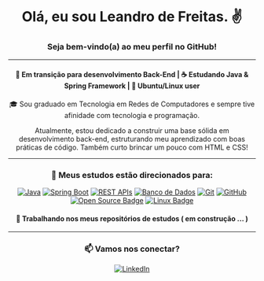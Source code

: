 <h1 align="center">Olá, eu sou Leandro de Freitas. ✌️ </h1>
<h3 align="center"> Seja bem-vindo(a) ao meu perfil no GitHub! </h3>

<hr>

<h4 align="center">🚀 Em transição para desenvolvimento Back-End | ☕ Estudando Java & Spring Framework | 🐧 Ubuntu/Linux user</h4>

<div align="center">
🎓 Sou graduado em Tecnologia em Redes de Computadores e sempre tive afinidade com tecnologia e programação.
<p> Atualmente, estou dedicado a construir uma base sólida em desenvolvimento back-end, estruturando meu aprendizado com boas práticas de código.
Também curto brincar um pouco com HTML e CSS!
</div>

<hr>

<div align="center">
<h3>📌 Meus estudos estão direcionados para:</h3>
<p>
  <a href="#"><img src="https://img.shields.io/badge/☕_Java-FF0000?style=for-the-badge&logo=java&logoColor=0000FF" alt="Java" /></a>
  <a href="#"><img src="https://img.shields.io/badge/_Spring_Boot-6DB33F?style=for-the-badge&logo=springboot&logoColor=white" alt="Spring Boot" /></a>
  <a href="#"><img src="https://img.shields.io/badge/REST_APIs-FF6F00?style=for-the-badge&logo=openapiinitiative&logoColor=white" alt="REST APIs" /></a>
  <a href="#"><img src="https://img.shields.io/badge/_Banco_de_Dados-4479A1?style=for-the-badge&logo=mysql&logoColor=white" alt="Banco de Dados" /></a>
  <a href="#"><img src="https://img.shields.io/badge/_Git-F05032?style=for-the-badge&logo=git&logoColor=white" alt="Git" /></a>
  <a href="#"><img src="https://img.shields.io/badge/GitHub-181717?style=for-the-badge&logo=github&logoColor=white" alt="GitHub" /></a>
  <a href="#"><img src="https://img.shields.io/badge/Open%20Source-%2300b894?style=for-the-badge&logo=opensourceinitiative&logoColor=white" alt="Open Source Badge" /></a>
  <a href="#"><img src="https://img.shields.io/badge/Linux-%23282c34?style=for-the-badge&logo=linux&logoColor=white" alt="Linux Badge" /></a>
</p>
<h4>🔭 Trabalhando nos meus repositórios de estudos ( em construção  ... )</h4>
</div>

<hr>

<h3 align="center">📫 Vamos nos conectar?</h3>
<div align="center">
  <a href="https://www.linkedin.com/in/oleandrofreitas/" target="_blank" rel="noopener noreferrer">
    <img src="https://img.shields.io/badge/LinkedIn-blue?logo=linkedin&logoColor=white" alt="LinkedIn" />
  </a>
</div>







